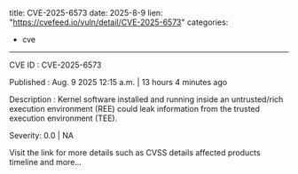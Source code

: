  
title: CVE-2025-6573
date: 2025-8-9
lien: "https://cvefeed.io/vuln/detail/CVE-2025-6573"
categories:
  - cve
---

CVE ID : CVE-2025-6573

Published :  Aug. 9
2025
12:15 a.m. | 13 hours
4 minutes ago

Description : Kernel software installed and running inside an untrusted/rich execution environment (REE) could leak information from the trusted execution environment (TEE).

Severity: 0.0 | NA

Visit the link for more details
such as CVSS details
affected products
timeline
and more...
